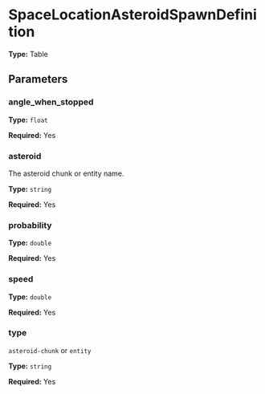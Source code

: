 # SpaceLocationAsteroidSpawnDefinition

**Type:** Table

## Parameters

### angle_when_stopped

**Type:** `float`

**Required:** Yes

### asteroid

The asteroid chunk or entity name.

**Type:** `string`

**Required:** Yes

### probability

**Type:** `double`

**Required:** Yes

### speed

**Type:** `double`

**Required:** Yes

### type

`asteroid-chunk` or `entity`

**Type:** `string`

**Required:** Yes

